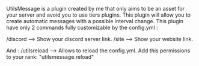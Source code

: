 UtilsMessage is a plugin created by me that only aims to be an asset for your server and avoid you to use tiers plugins. This plugin will allow you to create automatic messages with a possible interval change.
This plugin have only 2 commands fully customizable by the config.yml :
 
/discord --> Show your discord server link.
/site --> Show your website link.
 
And :
/utilsreload --> Allows to reload the config.yml.
Add this permissions to your rank: "utilsmessage.reload"
